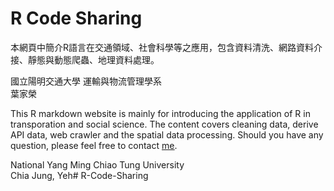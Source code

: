 # R Code Sharing
本網頁中簡介R語言在交通領域、社會科學等之應用，包含資料清洗、網路資料介接、靜態與動態爬蟲、地理資料處理。  

國立陽明交通大學 運輸與物流管理學系  
葉家榮

This R markdown website is mainly for introducing the application of R in transporation and social science. The content covers cleaning data, derive API data, web crawler and the spatial data processing. Should you have any question, please feel free to contact <a href="mailto:1328robert@gmail.com"><u>me</u></a>.

National Yang Ming Chiao Tung University  
Chia Jung, Yeh# R-Code-Sharing
